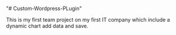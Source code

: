 "# Custom-Wordpress-PLugin"

This is my first team project on my first IT company which include a dynamic chart add data and save.
